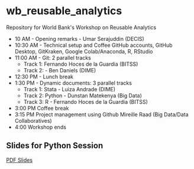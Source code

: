 # wb_reusable_analytics
Repository for World Bank's Workshop on Reusable Analytics


- 10 AM - Opening remarks	- Umar Serajuddin (DECIS)   
- 10:30 AM - Technical setup and Coffee	GitHub accounts, GitHub Desktop, GitKraken, Google Colab/Anaconda, R, RStudio  
- 11:00 AM - Git: 2 parallel tracks  
  - Track 1: Fernando Hoces de la Guardia (BITSS)   
  - Track 2: - Ben Daniels (DIME)  
- 12:30 PM	- Lunch break	  
- 1:30 PM	- Dynamic documents: 3 parallel tracks  
	 - Track 1: Stata - Luiza Andrade (DIME)    
	 - Track 2: Python - Dunstan Matekenya (Big Data)  
	 - Track 3: R - Fernando Hoces de la Guardia (BITSS)   
- 3:00 PM	Coffee break   
- 3:15 PM	Project management using Github	Mireille Raad (Big Data/Data Collaboratives)  
- 4:00	Workshop ends

## Slides for Python Session
[PDF Slides](https://drive.google.com/file/d/1zogXqG7pOJrweLOlZ6Ky-R1fDRSOa5vb/view?usp=sharing)
